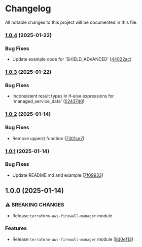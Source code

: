 # Changelog

All notable changes to this project will be documented in this file.

### [1.0.4](https://github.com/aws-ss/terraform-aws-firewall-manager/compare/v1.0.3...v1.0.4) (2025-01-22)


### Bug Fixes

* Update example code for 'SHIELD_ADVANCED' ([44022ac](https://github.com/aws-ss/terraform-aws-firewall-manager/commit/44022ac8c05d0a797a47120069682209fbd4b943))

### [1.0.3](https://github.com/aws-ss/terraform-aws-firewall-manager/compare/v1.0.2...v1.0.3) (2025-01-22)


### Bug Fixes

* Inconsistent result types in if-else expressions for 'managed_service_data' ([02437d0](https://github.com/aws-ss/terraform-aws-firewall-manager/commit/02437d06e2bf48b3fdce4c19bc83cbe98ea91b55))

### [1.0.2](https://github.com/aws-ss/terraform-aws-firewall-manager/compare/v1.0.1...v1.0.2) (2025-01-14)


### Bug Fixes

* Remove upper() function ([7301ce7](https://github.com/aws-ss/terraform-aws-firewall-manager/commit/7301ce77df529d48ba70a02b6ddcfaf8e7105849))

### [1.0.1](https://github.com/aws-ss/terraform-aws-firewall-manager/compare/v1.0.0...v1.0.1) (2025-01-14)


### Bug Fixes

* Update README.md and example ([7f09933](https://github.com/aws-ss/terraform-aws-firewall-manager/commit/7f09933302d5240e724763ee654f67c3177c608c))

## 1.0.0 (2025-01-14)


### ⚠ BREAKING CHANGES

* Release `terraform-aws-firewall-manager` module

### Features

* Release `terraform-aws-firewall-manager` module ([8d0ef13](https://github.com/aws-ss/terraform-aws-firewall-manager/commit/8d0ef13a4596137eafb61720ca62372b22f285e4))
